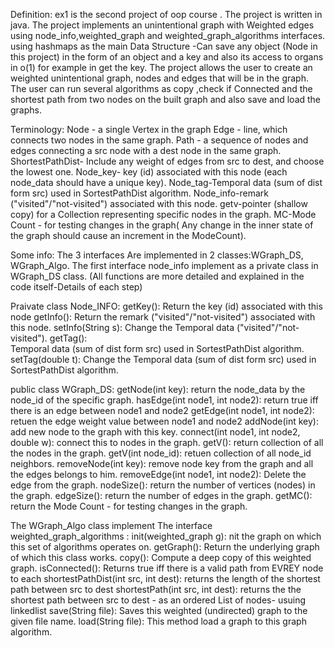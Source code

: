 Definition:
ex1 is the second project of oop course .
The project is written in java.
The project implements an unintentional graph with Weighted edges  using node_info,weighted_graph and weighted_graph_algorithms interfaces.
using hashmaps as the main Data Structure -Can save any object (Node in this project) in the form of an object and a key
and also its access to organs in o(1) for example in get the key.
The project allows the user to create an weighted unintentional graph, nodes and edges that will be in the graph.
The user can run several algorithms as copy ,check if Connected and the shortest path from two nodes on the built graph and also save and load the graphs.

Terminology:
Node - a single Vertex in the graph
Edge - line, which connects two nodes in the same graph.
Path - a sequence of nodes and edges connecting a src node with a dest node in the same graph.
ShortestPathDist- Include any weight of edges from src to dest, and choose the lowest one.
Node_key- key (id) associated with this node (each node_data should have a unique key).
Node_tag-Temporal data (sum of dist form src) used in SortestPathDist algorithm.
Node_info-remark ("visited"/"not-visited") associated with this node.
getv-pointer (shallow copy) for a Collection representing specific nodes in the graph.
MC-Mode Count - for testing changes in the graph( Any change in the inner state of the graph should cause an increment in the ModeCount).

Some info:
The 3 interfaces Are implemented in 2 classes:WGraph_DS, WGraph_Algo.
The first interface node_info implement as a private class in WGraph_DS class.
(All functions are more detailed and explained in the code itself-Details of each step)


Praivate class Node_INFO:
getKey(): 
Return the key (id) associated with this node
getInfo():
Return the remark ("visited"/"not-visited") associated with this node.
setInfo(String s):
Change the Temporal data ("visited"/"not-visited").
getTag():	
Temporal data (sum of dist form src) used in SortestPathDist algorithm.
setTag(double t):
Change the Temporal data (sum of dist form src) used in SortestPathDist algorithm.

public class WGraph_DS:
 getNode(int key):
 return the node_data by the node_id of the specific graph.
hasEdge(int node1, int node2):
 return true iff there is an edge between node1 and node2
 getEdge(int node1, int node2):
retuen the edge weight  value between node1 and node2
addNode(int key):
add new node to the graph with this key.
connect(int node1, int node2, double w):
connect this to nodes in the graph.
 getV():
return collection of all the nodes in the graph.
getV(int node_id):
retuen collection of all node_id neighbors.
 removeNode(int key):
remove node key from the graph and all the edges belongs to him.
removeEdge(int node1, int node2):
 Delete the edge from the graph.
nodeSize():
 return the number of vertices (nodes) in the graph.
 edgeSize():
return the number of edges in the graph.
getMC():
return the Mode Count - for testing changes in the graph.

The WGraph_Algo class implement The interface weighted_graph_algorithms :
init(weighted_graph g):
nit the graph on which this set of algorithms operates on.
 getGraph():
Return the underlying graph of which this class works.
 copy():
Compute a deep copy of this weighted graph.
 isConnected():
Returns true iff there is a valid path from EVREY node to each
shortestPathDist(int src, int dest):
 returns the length of the shortest path between src to dest
shortestPath(int src, int dest):
returns the the shortest path between src to dest - as an ordered List of nodes- usuing linkedlist
save(String file):
Saves this weighted (undirected) graph to the given file name.
 load(String file):
 This method load a graph to this graph algorithm.

